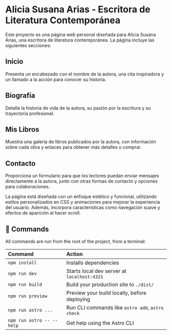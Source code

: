 # Alicia Susana Arias - Escritora de Literatura Contemporánea

Este proyecto es una página web personal diseñada para Alicia Susana Arias, una escritora de literatura contemporánea. La página incluye las siguientes secciones:

## Inicio
Presenta un encabezado con el nombre de la autora, una cita inspiradora y un llamado a la acción para conocer su historia.

## Biografía
Detalla la historia de vida de la autora, su pasión por la escritura y su trayectoria profesional.

## Mis Libros
Muestra una galería de libros publicados por la autora, con información sobre cada obra y enlaces para obtener más detalles o comprar.

## Contacto
Proporciona un formulario para que los lectores puedan enviar mensajes directamente a la autora, junto con otras formas de contacto y opciones para colaboraciones.

La página está diseñada con un enfoque estético y funcional, utilizando estilos personalizados en CSS y animaciones para mejorar la experiencia del usuario. Además, incorpora características como navegación suave y efectos de aparición al hacer scroll.


## 🧞 Commands

All commands are run from the root of the project, from a terminal:

| Command                   | Action                                           |
| :------------------------ | :----------------------------------------------- |
| `npm install`             | Installs dependencies                            |
| `npm run dev`             | Starts local dev server at `localhost:4321`      |
| `npm run build`           | Build your production site to `./dist/`          |
| `npm run preview`         | Preview your build locally, before deploying     |
| `npm run astro ...`       | Run CLI commands like `astro add`, `astro check` |
| `npm run astro -- --help` | Get help using the Astro CLI                     |

